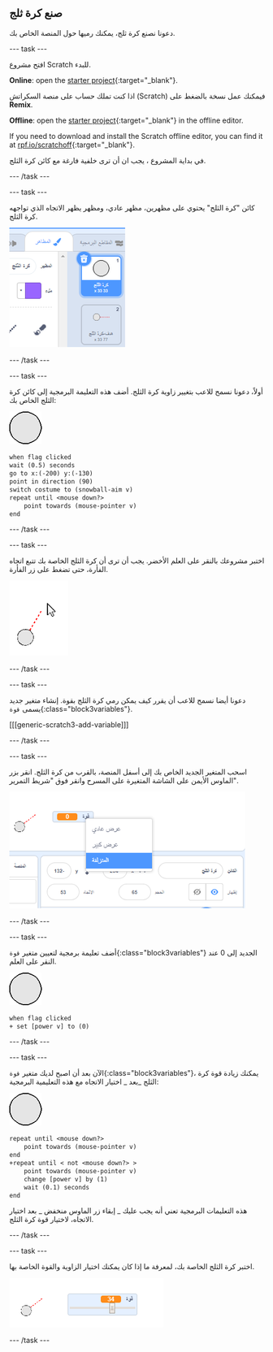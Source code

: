 ## صنع كرة ثلج

دعونا نصنع كرة ثلج، يمكنك رميها حول المنصة الخاص بك.

--- task ---

افتح مشروع Scratch للبدء.

**Online**: open the [starter project](https://rpf.io/snowball-fight-on){:target="_blank"}.

اذا كنت تملك حساب على منصة السكراتش (Scratch) فيمكنك عمل نسخة بالضغط على **Remix**.

**Offline**: open the [starter project](https://rpf.io/p/en/snowball-fight-go){:target="_blank"} in the offline editor.

If you need to download and install the Scratch offline editor, you can find it at [rpf.io/scratchoff](https://rpf.io/scratchoff){:target="_blank"}.

في بداية المشروع ، يجب ان أن ترى خلفية فارغة مع كائن كرة الثلج.

--- /task ---

--- task ---

كائن "كرة الثلج" يحتوي على مظهرين، مظهر عادي، ومظهر يظهر الاتجاه الذي تواجهه كرة الثلج.

![مظاهر كرة الثلج](images/snow-costume.png)

--- /task ---

--- task ---

أولاً، دعونا نسمح للاعب بتغيير زاوية كرة الثلج. أضف هذه التعليمة البرمجية إلى كائن كرة الثلج الخاص بك:

![كائن كرة الثلج](images/snowball-sprite.png)

```blocks3
when flag clicked
wait (0.5) seconds
go to x:(-200) y:(-130)
point in direction (90)
switch costume to (snowball-aim v)
repeat until <mouse down?>
    point towards (mouse-pointer v)
end
```

--- /task ---

--- task ---

اختبر مشروعك بالنقر على العلم الأخضر. يجب أن ترى أن كرة الثلج الخاصة بك تتبع اتجاه الفأرة، حتى تضغط على زر الفأرة.

![كائن هدف كرة الثلج الذي يشير إلى الماوس](images/snow-mouse.png)

--- /task ---

--- task ---

دعونا أيضا نسمح للاعب أن يقرر كيف يمكن رمي كرة الثلج بقوة. إنشاء متغير جديد يسمى `قوة`{:class="block3variables"}.

[[[generic-scratch3-add-variable]]]

--- /task ---

--- task ---

اسحب المتغير الجديد الخاص بك إلى أسفل المنصة، بالقرب من كرة الثلج. انقر بزر الماوس الأيمن على الشاشة المتغيرة على المسرح وانقر فوق "شريط التمرير".

![تم تغيير المتغير إلى شريط التمرير](images/snow-slider.png)

--- /task ---

--- task ---

أضف تعليمة برمجية لتعيين متغير `قوة`{:class="block3variables"} الجديد إلى 0 عند النقر على العلم.

![كائن كرة الثلج](images/snowball-sprite.png)

```blocks3
when flag clicked
+ set [power v] to (0)
```

--- /task ---

--- task ---

الآن بعد أن اصبح لديك متغير `قوة`{:class="block3variables"}، يمكنك زيادة قوة كرة الثلج _بعد _ اختيار الاتجاه مع هذه التعليمية البرمجية:

![كائن كرة الثلج](images/snowball-sprite.png)

```blocks3
repeat until <mouse down?>
    point towards (mouse-pointer v)
end
+repeat until < not <mouse down?> >
    point towards (mouse-pointer v)
    change [power v] by (1)
    wait (0.1) seconds
end
```

هذه التعليمات البرمجية تعني أنه يجب عليك _ إبقاء زر الماوس منخفض _ بعد اختيار الاتجاه، لاختيار قوة كرة الثلج.

--- /task ---

--- task ---

اختبر كرة الثلج الخاصة بك، لمعرفة ما إذا كان يمكنك اختيار الزاوية والقوة الخاصة بها.

![متغير الفوة عند 35 بجوار هدف كرة الثلج](images/snow-test.png)

--- /task ---
